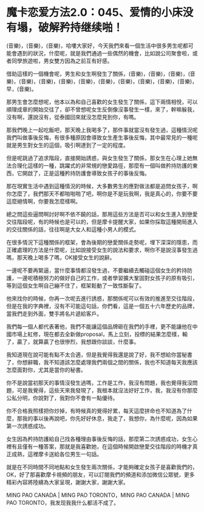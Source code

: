 # 魔卡恋爱方法2.0：045、爱情的小床没有塌，破解矜持继续啪！

(音樂)，(音樂)，(音樂)，哈嘍大家好，今天我們來看一個生活中很多男生呢都可能會遇到的狀況，什麼呢，就是我們通過一些偶然的機會，比如說公司聚會啦，或者同學旅遊啦，男女雙方因為之前互有好感。

借助這樣的一個機會呢，男生和女生啊發生了關係，(音樂)，(音樂)，(音樂)，(音樂)，(音樂)，(音樂)，(音樂)，(音樂)，(音樂)，(音樂)，(音樂)，(音樂)，(音樂)，早，(音樂)。

那男生會怎麼想呢，他本以為和自己喜歡的女生發生了關係，這下兩情相悅，可以順理成章的開始交往了，卻不曾想呢女生反倒像沒事發生一樣，來了，幹嘛躲我，沒有啊，還說沒有，從泰國回來就沒怎麼見到你，有嗎。

那我們晚上一起吃飯吧，那天晚上我喝多了，那件事就當沒有發生過，這種情況呢我們叫做事後反悔，有很多種原因會導致女生產生事後反悔，其中最常見的一種呢就是男生對女生的這個，吸引啊達到了一定的程度。

但是呢跳過了追求階段，直接開始誘惑，與女生發生了關係，那女生在心理上她無法合理化這樣的一種，跳躍式的非常規的戀愛路徑，那麼有一個叫做矜持防護的東西，它開啟了，正是這種矜持防護會導致女孩子的事後反悔。

那在現實生活中遇到這種情況的時候，大多數男生的應對做法都是追問女孩子，啊你怎麼了，我們那天不都啪啪啪了吧，啊你是不是玩我啊，我是真心的，你要不要這麼絕情啊，你要我怎麼樣啊。

總之問這些逼問啊討好啊不依不饒的話，那用這些方法是否可以和女生進入到戀愛交往階段呢，有的時候也是可以的，但是摩卡提醒大家，如果你採取這種開局進入的交往關係的話，往往啊是大女人和這種小男人的模式。

在很多情況下這種關係的框架，會為後期的戀愛關係走勢呢，埋下深深的隱患，而正確處理的方法是什麼呢，比如說接受女生的說法和要求，啊你不是說沒事發生過嗎，那天晚上喝多了嗎，OK接受女生的說辭。

一邊呢不要再緊逼，當什麼事情都沒發生過，不要繼續去觸碰這個女生的矜持防護，一邊呢積極努力的做好自己的工作，或者學習擴大鞏固對女孩子的原有吸引，等到這個女生啊自己繃不住了，框架鬆動了一致性斷裂了。

他來找你的時候，你再一次呢去進行誘惑，那關係呢可以有效的推進至交往階段，但是在我的字典裡，沒有不可能這句話，你們看，這是一個五十六年歷史的品牌，當我們走到外面，雙手將名片遞給客戶。

我們每一個人都代表著他，我們不能讓這個品牌砸在我們的手裡，更不能讓他在中國市場上紅修，現在都去全新做proposal，馬上立刻，投標的結果怎麼樣，輸了，贏了，就算贏了也很慘烈，我想跟你談談，什麼事。

我知道現在說可能有點不太合適，但是我覺得我還是說了好，我不想給你當秘書了，你想辭職，我不知道該怎麼處理我們兩個之間的關係，我也不知道每天我應該怎麼面對你，尤其是當你的秘書。

你不是說當初那天的事情沒發生過嗎，工作是工作，我沒有問題，我也覺得我沒問題，可是我覺得，這些天來我發現了，我根本就沒法好好工作，我，我沒有你那麼公私分明，你說對了，我對你不會有一點優待。

你不合格我照樣把你炒掉，有時候真的覺得好累，每天這麼拼命也不知道為了什麼，那我的事以後再說吧，你先好好休息，我走了，我想你，為什麼呢，因為如果第一次誘惑成功。

女生因為矜持防護給自己找各種理由事後反悔的話，那麼第二次誘惑成功，女生心裡有且僅有一種答案，那就是我喜歡她，在這個時候開啟戀愛交往階段的時機才真正成熟，這裡摩卡送給各位男生一句話。

就是在不同時間不同地點和女生發生兩次關係，才能夠確定女孩子是喜歡我們的，OK，好了那喜歡摩卡視頻的朋友，可以訂閱我們的頻道和添加微信公眾號，更多精彩內容將陸續為大家呈現，謝謝大家，謝謝大家。

MING PAO CANADA | MING PAO TORONTO，MING PAO CANADA | MING PAO TORONTO，我发现我我什么都活不成了。

